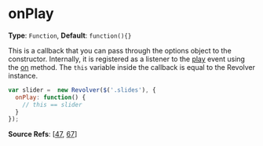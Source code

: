 # onPlay

**Type**: `Function`, **Default**: `function(){}`

This is a callback that you can pass through the options object to the constructor. Internally, it is registered as a listener to the [play](https://github.com/revolverjs/revolverjs/blob/master/docs/revolver.events.play.md) event using the [on](https://github.com/revolverjs/revolverjs/blob/master/docs/revolver.methods.on.md) method. The `this` variable inside the callback is equal to the Revolver instance.

```javascript
var slider =  new Revolver($('.slides'), {
  onPlay: function() {
    // this == slider
  }
});
```

**Source Refs**: [[47](https://github.com/revolverjs/revolverjs/blob/master/coffee/revolver.coffee#L47), [67](https://github.com/revolverjs/revolverjs/blob/master/coffee/revolver.coffee#L67)]
